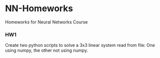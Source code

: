 # NN-Homeworks
Homeworks for Neural Networks Course

### HW1
Create two python scripts to solve a 3x3 linear system read from file: One using numpy, the other not using numpy.
